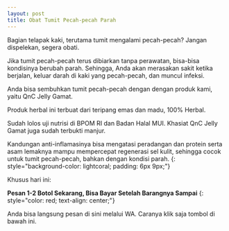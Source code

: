 ```yaml
---
layout: post
title: Obat Tumit Pecah-pecah Parah
---
```


Bagian telapak kaki, terutama tumit mengalami pecah-pecah? Jangan dispelekan, segera obati.

Jika tumit pecah-pecah terus dibiarkan tanpa perawatan, bisa-bisa kondisinya berubah parah. Sehingga, Anda akan merasakan sakit ketika berjalan, keluar darah di kaki yang pecah-pecah, dan muncul infeksi.

Anda bisa sembuhkan tumit pecah-pecah dengan dengan produk kami, yaitu QnC Jelly Gamat.

Produk herbal ini terbuat dari teripang emas dan madu, 100% Herbal.

Sudah lolos uji nutrisi di BPOM RI dan Badan Halal MUI. Khasiat QnC Jelly Gamat juga sudah terbukti manjur.

Kandungan anti-inflamasinya bisa mengatasi peradangan dan protein serta asam lemaknya mampu mempercepat regenerasi sel kulit, sehingga cocok untuk tumit pecah-pecah, bahkan dengan kondisi parah.
{: style="background-color: lightcoral; padding: 6px 9px;"}

Khusus hari ini:

**Pesan 1-2 Botol Sekarang, Bisa Bayar Setelah Barangnya Sampai**
{: style="color: red; text-align: center;"}

Anda bisa langsung pesan di sini melalui WA. Caranya klik saja tombol di bawah ini.

